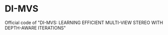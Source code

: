 # DI-MVS
Official code of "DI-MVS: LEARNING EFFICIENT MULTI-VIEW STEREO WITH DEPTH-AWARE ITERATIONS"
